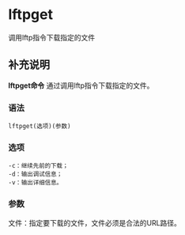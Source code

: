 lftpget
===

调用lftp指令下载指定的文件

## 补充说明

**lftpget命令** 通过调用lftp指令下载指定的文件。

### 语法  

```shell
lftpget(选项)(参数)
```

### 选项  

```shell
-c：继续先前的下载；
-d：输出调试信息；
-v：输出详细信息。
```

### 参数  

文件：指定要下载的文件，文件必须是合法的URL路径。


<!-- Linux命令行搜索引擎：https://jaywcjlove.github.io/linux-command/ -->